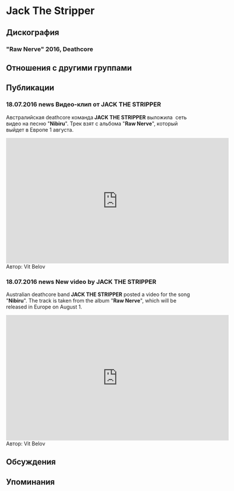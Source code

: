 # Jack The Stripper



## Дискография

### "Raw Nerve" 2016, Deathcore




## Отношения с другими группами


## Публикации

### 18.07.2016 news Видео-клип от JACK THE STRIPPER

<p>Австралийская deathcore команда<strong> JACK THE STRIPPER</strong> выложила&nbsp; сеть видео на песню "<strong>Nibiru</strong>". Трек взят с альбома "<strong>Raw Nerve</strong>", который выйдет в Европе 1 августа.</p><p><center><iframe width="610" height="343" src="https://www.youtube.com/embed/uLjXbmtM0Qs" frameborder="0" allowfullscreen=""></iframe></center>
Автор: Vit Belov

### 18.07.2016 news New video by JACK THE STRIPPER

<p>Australian deathcore band<strong> JACK THE STRIPPER</strong> posted a video for the song "<strong>Nibiru</strong>". The track is taken from the album "<strong>Raw Nerve</strong>", which will be released in Europe on August 1.</p><p><center><iframe width="610" height="343" src="https://www.youtube.com/embed/uLjXbmtM0Qs" frameborder="0" allowfullscreen=""></iframe></center>
Автор: Vit Belov


## Обсуждения


## Упоминания

